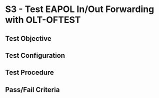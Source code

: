 # S3 - Test EAPOL In/Out Forwarding with OLT-OFTEST

## Test Objective

## Test Configuration

## Test Procedure

## Pass/Fail Criteria
